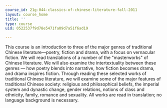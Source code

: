 ```yaml
---
course_id: 21g-044-classics-of-chinese-literature-fall-2011
layout: course_home
title: ''
type: course
uid: 0522537f9d78e5471fa09d7a51f6ad19

---
```

This course is an introduction to three of the major genres of traditional Chinese literature—poetry, fiction and drama, with a focus on vernacular fiction. We will read translations of a number of the "masterworks" of Chinese literature. We will also examine the intertextuality between these genres — how poetry blends into narrative, how fiction becomes drama, and drama inspires fiction. Through reading these selected works of traditional Chinese literature, we will examine some of the major features of traditional Chinese society: religious and philosophical beliefs, the imperial system and dynastic change, gender relations, notions of class and ethnicity, family, romance and sexuality. All works are read in translation; no language background is necessary.
